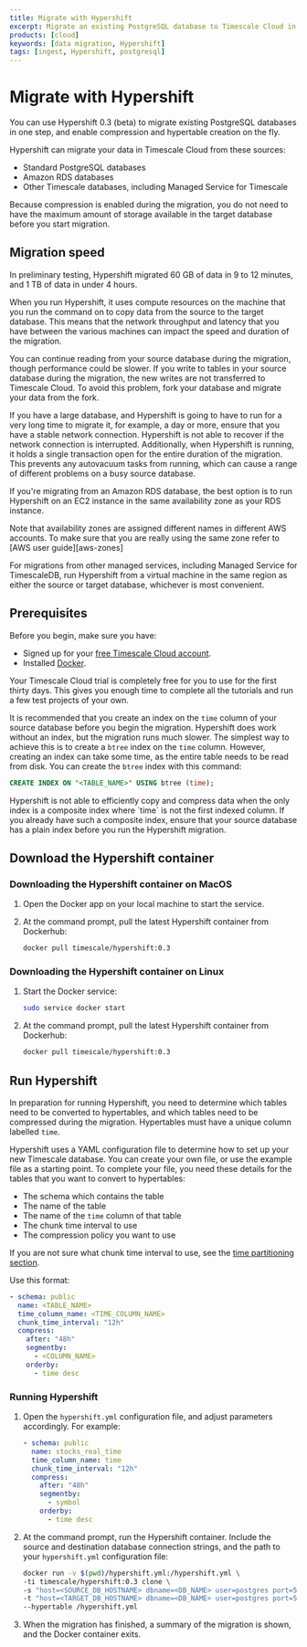 ```yaml
---
title: Migrate with Hypershift
excerpt: Migrate an existing PostgreSQL database to Timescale Cloud in a single step
products: [cloud]
keywords: [data migration, Hypershift]
tags: [ingest, Hypershift, postgresql]
---
```


# Migrate with Hypershift

You can use Hypershift&nbsp;0.3&nbsp;(beta) to migrate existing PostgreSQL
databases in one step, and enable compression and hypertable creation on the
fly.

Hypershift can migrate your data in Timescale Cloud from these sources:

*   Standard PostgreSQL databases
*   Amazon RDS databases
*   Other Timescale databases, including Managed Service for Timescale

Because compression is enabled during the migration, you do not need to have the
maximum amount of storage available in the target database before you start
migration.

## Migration speed

In preliminary testing, Hypershift migrated 60&nbsp;GB of data in 9 to 12
minutes, and 1&nbsp;TB of data in under 4 hours.

When you run Hypershift, it uses compute resources on the machine that you run
the command on to copy data from the source to the target database. This means
that the network throughput and latency that you have between the various
machines can impact the speed and duration of the migration.

You can continue reading from your source database during the migration, though
performance could be slower. If you write to tables in your source database
during the migration, the new writes are not transferred to Timescale Cloud. To
avoid this problem, fork your database and migrate your data from the fork.

<Highlight type="important">
If you have a large database, and Hypershift is going to have to run for a very
long time to migrate it, for example, a day or more, ensure that you have a
stable network connection. Hypershift is not able to recover if the network
connection is interrupted. Additionally, when Hypershift is running, it holds a
single transaction open for the entire duration of the migration. This prevents
any autovacuum tasks from running, which can cause a range of different
problems on a busy source database.
</Highlight>

If you're migrating from an Amazon RDS database, the best option is to run
Hypershift on an EC2 instance in the same availability zone as your RDS
instance.

<Highlight type="important">
Note that availability zones are assigned different names in different AWS
accounts. To make sure that you are really using the same zone refer to [AWS
user guide][aws-zones]
</Highlight>

For migrations from other managed services, including Managed Service for
TimescaleDB, run Hypershift from a virtual machine in the same region as either
the source or target database, whichever is most convenient.

## Prerequisites

Before you begin, make sure you have:

*   Signed up for your [free Timescale Cloud account][cloud-install].
*   Installed [Docker][docker-install].

<Highlight type="cloud" header="Run all tutorials free" button="Try for free">
Your Timescale Cloud trial is completely free for you to use for the first
thirty days. This gives you enough time to complete all the tutorials and run
a few test projects of your own.
</Highlight>

It is recommended that you create an index on the `time` column of your source
database before you begin the migration. Hypershift does work without an index,
but the migration runs much slower. The simplest way to achieve this is to
create a `btree` index on the `time` column. However, creating an index can take
some time, as the entire table needs to be read from disk. You can create the
`btree` index with this command:

```sql
CREATE INDEX ON "<TABLE_NAME>" USING btree (time);
```

<Highlight type="important">
Hypershift is not able to efficiently copy and compress data when the only
index is a composite index where `time` is not the first indexed column. If you
already have such a composite index, ensure that your source database has a
plain index before you run the Hypershift migration.
</Highlight>

## Download the Hypershift container

<Tabs label="Download Hypershift">

<Tab title="MacOS">

<Procedure>

### Downloading the Hypershift container on MacOS

1.  Open the Docker app on your local machine to start the service.

1.  At the command prompt, pull the latest Hypershift container from Dockerhub:

    ```bash
    docker pull timescale/hypershift:0.3
    ```

</Procedure>

</Tab>

<Tab title="Linux">

<Procedure>

### Downloading the Hypershift container on Linux

1.  Start the Docker service:

    ```bash
    sudo service docker start
    ```

1.  At the command prompt, pull the latest Hypershift container from Dockerhub:

    ```bash
    docker pull timescale/hypershift:0.3
    ```

</Procedure>

</Tab>

</Tabs>

## Run Hypershift

In preparation for running Hypershift, you need to determine which tables need
to be converted to hypertables, and which tables need to be compressed during
the migration. Hypertables must have a unique column labelled `time`.

Hypershift uses a YAML configuration file to determine how to set up your new
Timescale database. You can create your own file, or use the example file as a
starting point. To complete your file, you need these details for the tables
that you want to convert to hypertables:

*   The schema which contains the table
*   The name of the table
*   The name of the `time` column of that table
*   The chunk time interval to use
*   The compression policy you want to use

If you are not sure what chunk time interval to use, see the
[time partitioning section][chunk-time].

Use this format:

```yml
- schema: public
  name: <TABLE_NAME>
  time_column_name: <TIME_COLUMN_NAME>
  chunk_time_interval: "12h"
  compress:
    after: "48h"
    segmentby:
      - <COLUMN_NAME>
    orderby:
      - time desc
```

<Procedure>

### Running Hypershift

1.  Open the `hypershift.yml` configuration file, and adjust parameters
    accordingly. For example:

    ```yml
    - schema: public
      name: stocks_real_time
      time_column_name: time
      chunk_time_interval: "12h"
      compress:
        after: "48h"
        segmentby:
          - symbol
        orderby:
          - time desc
    ```

1.  At the command prompt, run the Hypershift container. Include the source and
    destination database connection strings, and the path to your `hypershift.yml`
    configuration file:

    ```bash
    docker run -v $(pwd)/hypershift.yml:/hypershift.yml \
    -ti timescale/hypershift:0.3 clone \
    -s "host=<SOURCE_DB_HOSTNAME> dbname=<DB_NAME> user=postgres port=5431 password=<DB_PASSWORD>" \
    -t "host=<TARGET_DB_HOSTNAME> dbname=<DB_NAME> user=postgres port=5432 password=<DB_PASSWORD>" \
    --hypertable /hypershift.yml
    ```

1.  When the migration has finished, a summary of the migration is shown, and
    the Docker container exits.

</Procedure>

[cloud-install]: /getting-started/latest/
[docker-install]: https://docs.docker.com/get-docker/
[chunk-time]: /use-timescale/:currentVersion:/hypertables/about-hypertables#best-practices-for-time-partitioning
[aws-zones]: https://docs.aws.amazon.com/ram/latest/userguide/working-with-az-ids.html

